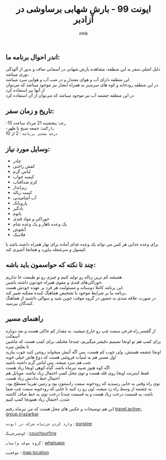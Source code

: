 ﻿---
layout: post
title:  "ایونت 99 - بارش شهابی برساوشی در آزادبر"
author: mhk
categories: [Nature]
tags: [nature, azadbar]
image: assets/img/nature/99-azadbar.png
description: "ایونت 99 - بارش شهابی برساوشی در آزادبر"
featured: true
hidden: true
rating: 5
---

## اندر احوال برنامه ما:  
دلیل اصلی سفر به این منطقه، مشاهده بارش شهابی در آسمانی صاف و بدور از آلودگی نوری میباشد.  
این منطقه دارای آب و هوای معتدل و در شب آب و هوایی سرد میباشد.  
در این منطقه رودخانه و کوه های سرسبز به همراه آبشار نیز موجود میباشد که می‌توان از آنها نیز استفاده کرد  
در این منطقه چشمه آب نیز موجود میباشد که می‌توان از آن استفاده کرد  

## تاریخ و زمان سفر:  
-`رفت`: پنجشنبه 21 مرداد ساعت 15  
-`بازگشت`: جمعه صبح یا ظهر  
`درجه سختی برنامه` : 2 از 10  

## وسایل مورد نیاز:  
  - چادر
  - کفش راحتی
  - لباس گرم
  - کیسه خواب
  - کرم ضدآفتاب
  - زیرانداز
  - کیسه زباله
  - آب آشامیدنی
  - پاروبانک
  - بادگیر
  - باتوم
  - خوراکی و مواد قندی
  - یک وعده ناهار و یک وعده شام
  - آبجوش
  - فلاسک

برای وعده‌ غذایی هر کس می تواند یک وعده غذای آماده برای نهار همراه داشته باشد یا کپسول و سرشعله بیاورد و همانجا آشپزی کند.  

## چند تا نکته که حواسمون باید باشه:  
همیشه کم ترین زباله رو تولید کنیم و چیزی رو تو طبیعت جا نذاریم.  
خوراکی‌های قندی و مقوی همراه خودتون داشته باشین.  
این برنامه کاملا دوستانه و مسئولیت هر فرد بر عهده خودش هست.  
برنامه بنا بر شرایط موجود با تشخیص هماهنگ کننده ممکنه تغییر کنه.  
در صورت علاقه مندی به حضور در گروه موقت جوین شید و سوالی داشتید از هماهنگ کنندگان بپرسید.  

## راهنمای مسیر
از گچسر راه فرعی سمت چپ رو خارج میشید، یه مقدار کم خاکی هست و بعد دوباره آسفالت  
برای کمپ هم تو اونجا تصمیم دقیقتر میگیریم، چندجا مختلف برای کمپ هست که ماشین تا بغلش میره  
اونجا چشمه هستش، ولی چوب کم هست، پس اگه آتیش میخواید روشن کنید چوب بیارید  
اول مسیر هم یه لبنیات فروشی هست که دوغ هاش خیلی خوبه  
شب هم سرد میشه، پس لباس گرم داشته باشید  
اگه کوه هنوز شبیه تیرماه باشه، گیاه کوهی اونجا زیاد هست  
فقط اینترنت اونجا روی قله هست و توی محل کمپ احتمال زیاد نباشه، موبایل هم احتمال خط ندادنش زیاد هست  
توی راه وقتی به جایی رسیدید که رودخونه سمت راستتون بود و زمین تقریبا مسطح بود، یه چشمه از وسط راه زد میشه، اون رو رد کنید تا جایی که رودخونه سمت چپ شما باشه، یه قسمت درخت زیاد هست و یه قسمت چندتا درخت توی یه خط صاف کاشته شدن، احتمال زیاد همونجا کمپ کنیم  

این هم توضیحات و عکس های محل هست که من تیرماه رفتم
[travel.active-group.ir/azarbar](https://travel.active-group.ir/azarbar)


`وارد کردن جزئیات شرکت در ایونت` : [porsline](https://survey.porsline.ir/s/8VBw8nx)

`کوچسرفینگ` : [couchsurfing](https://www.couchsurfing.com/events/event-99?utm_campaign=event_social_share&utm_medium=whatsapp&utm_content=2012220045&utm_source=couchsurfing-web)

`گروه موقت واتساپ` : [whatsapp](https://chat.whatsapp.com/ImzcCtCKYYn3nKLTNnMGuI)

`موقعیت` : [map location](https://www.google.com/maps/place/36%C2%B008'02.4%22N+51%C2%B015'48.6%22E/@36.1340143,51.2613163,17z/data=!3m1!4b1!4m14!1m7!3m6!1s0x3f8dd38ef7afa679:0x4f4ccf7f47ee7dbe!2sAzadbar,+Alborz+Province!3b1!8m2!3d36.1438968!4d51.2566362!3m5!1s0x0:0x0!7e2!8m2!3d36.13401!4d51.2635053)
